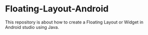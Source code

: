 # Floating-Layout-Android
This repository is about how to create a Floating Layout or Widget in Android studio using Java.

